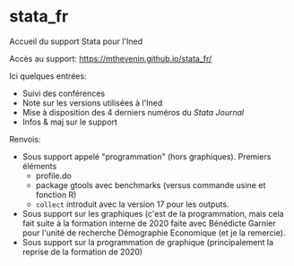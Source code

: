 # stata_fr

Accueil du support Stata pour l'Ined

Accès au support: https://mthevenin.github.io/stata_fr/

Ici quelques entrées:

* Suivi des conférences 
* Note sur les versions utilisées à l'Ined
* Mise à disposition des 4 derniers numéros du *Stata Journal*
* Infos & maj sur le support

Renvois:

* Sous support appelé "programmation" (hors graphiques). Premiers éléments
  * profile.do
  * package gtools avec benchmarks (versus commande usine et fonction R)
  * `collect` introduit avec la version 17 pour les outputs.
* Sous support sur les graphiques (c'est de la programmation, mais cela fait suite à la formation interne de 2020 faite avec Bénédicte Garnier pour l'unité de recherche Démographie Economique (et je la remercie).
* Sous support sur la programmation de graphique (principalement la reprise de la formation de 2020)

